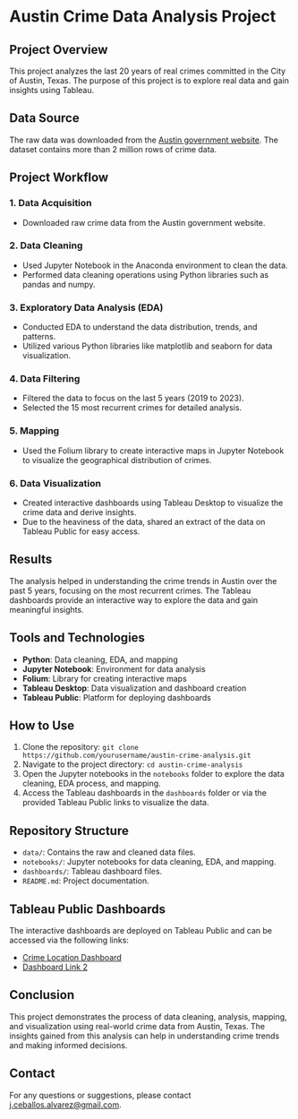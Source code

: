 # Austin Crime Data Analysis Project

## Project Overview
This project analyzes the last 20 years of real crimes committed in the City of Austin, Texas. The purpose of this project is to explore real data and gain insights using Tableau.

## Data Source
The raw data was downloaded from the [Austin government website](https://catalog.data.gov/dataset/crime-reports-bf2b7). The dataset contains more than 2 million rows of crime data.

## Project Workflow

### 1. Data Acquisition
- Downloaded raw crime data from the Austin government website.

### 2. Data Cleaning
- Used Jupyter Notebook in the Anaconda environment to clean the data.
- Performed data cleaning operations using Python libraries such as pandas and numpy.

### 3. Exploratory Data Analysis (EDA)
- Conducted EDA to understand the data distribution, trends, and patterns.
- Utilized various Python libraries like matplotlib and seaborn for data visualization.

### 4. Data Filtering
- Filtered the data to focus on the last 5 years (2019 to 2023).
- Selected the 15 most recurrent crimes for detailed analysis.

### 5. Mapping
- Used the Folium library to create interactive maps in Jupyter Notebook to visualize the geographical distribution of crimes.

### 6. Data Visualization
- Created interactive dashboards using Tableau Desktop to visualize the crime data and derive insights.
- Due to the heaviness of the data, shared an extract of the data on Tableau Public for easy access.

## Results
The analysis helped in understanding the crime trends in Austin over the past 5 years, focusing on the most recurrent crimes. The Tableau dashboards provide an interactive way to explore the data and gain meaningful insights.

## Tools and Technologies
- **Python**: Data cleaning, EDA, and mapping
- **Jupyter Notebook**: Environment for data analysis
- **Folium**: Library for creating interactive maps
- **Tableau Desktop**: Data visualization and dashboard creation
- **Tableau Public**: Platform for deploying dashboards

## How to Use
1. Clone the repository: `git clone https://github.com/yourusername/austin-crime-analysis.git`
2. Navigate to the project directory: `cd austin-crime-analysis`
3. Open the Jupyter notebooks in the `notebooks` folder to explore the data cleaning, EDA process, and mapping.
4. Access the Tableau dashboards in the `dashboards` folder or via the provided Tableau Public links to visualize the data.

## Repository Structure
- `data/`: Contains the raw and cleaned data files.
- `notebooks/`: Jupyter notebooks for data cleaning, EDA, and mapping.
- `dashboards/`: Tableau dashboard files.
- `README.md`: Project documentation.

## Tableau Public Dashboards
The interactive dashboards are deployed on Tableau Public and can be accessed via the following links:
- [Crime Location Dashboard](https://public.tableau.com/views/Copiadefinal_project/CrimeLocation?:language=es-ES&publish=yes&:sid=&:display_count=n&:origin=viz_share_link)
- [Dashboard Link 2](https://public.tableau.com/shared/4883Z62MR?:display_count=n&:origin=viz_share_link)

## Conclusion
This project demonstrates the process of data cleaning, analysis, mapping, and visualization using real-world crime data from Austin, Texas. The insights gained from this analysis can help in understanding crime trends and making informed decisions.

## Contact
For any questions or suggestions, please contact [j.ceballos.alvarez@gmail.com](mailto:j.ceballos.alvarez@gmail.com).

